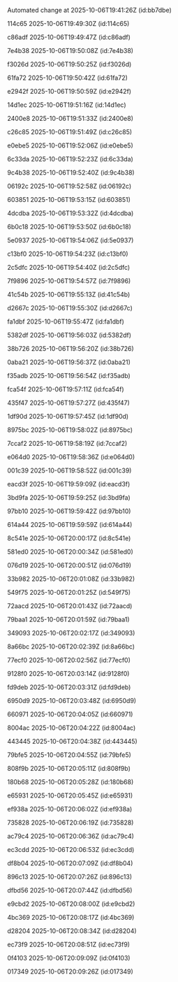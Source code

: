 
Automated change at 2025-10-06T19:41:26Z (id:bb7dbe)

114c65 2025-10-06T19:49:30Z (id:114c65)

c86adf 2025-10-06T19:49:47Z (id:c86adf)

7e4b38 2025-10-06T19:50:08Z (id:7e4b38)

f3026d 2025-10-06T19:50:25Z (id:f3026d)

61fa72 2025-10-06T19:50:42Z (id:61fa72)

e2942f 2025-10-06T19:50:59Z (id:e2942f)

14d1ec 2025-10-06T19:51:16Z (id:14d1ec)

2400e8 2025-10-06T19:51:33Z (id:2400e8)

c26c85 2025-10-06T19:51:49Z (id:c26c85)

e0ebe5 2025-10-06T19:52:06Z (id:e0ebe5)

6c33da 2025-10-06T19:52:23Z (id:6c33da)

9c4b38 2025-10-06T19:52:40Z (id:9c4b38)

06192c 2025-10-06T19:52:58Z (id:06192c)

603851 2025-10-06T19:53:15Z (id:603851)

4dcdba 2025-10-06T19:53:32Z (id:4dcdba)

6b0c18 2025-10-06T19:53:50Z (id:6b0c18)

5e0937 2025-10-06T19:54:06Z (id:5e0937)

c13bf0 2025-10-06T19:54:23Z (id:c13bf0)

2c5dfc 2025-10-06T19:54:40Z (id:2c5dfc)

7f9896 2025-10-06T19:54:57Z (id:7f9896)

41c54b 2025-10-06T19:55:13Z (id:41c54b)

d2667c 2025-10-06T19:55:30Z (id:d2667c)

fa1dbf 2025-10-06T19:55:47Z (id:fa1dbf)

5382df 2025-10-06T19:56:03Z (id:5382df)

38b726 2025-10-06T19:56:20Z (id:38b726)

0aba21 2025-10-06T19:56:37Z (id:0aba21)

f35adb 2025-10-06T19:56:54Z (id:f35adb)

fca54f 2025-10-06T19:57:11Z (id:fca54f)

435f47 2025-10-06T19:57:27Z (id:435f47)

1df90d 2025-10-06T19:57:45Z (id:1df90d)

8975bc 2025-10-06T19:58:02Z (id:8975bc)

7ccaf2 2025-10-06T19:58:19Z (id:7ccaf2)

e064d0 2025-10-06T19:58:36Z (id:e064d0)

001c39 2025-10-06T19:58:52Z (id:001c39)

eacd3f 2025-10-06T19:59:09Z (id:eacd3f)

3bd9fa 2025-10-06T19:59:25Z (id:3bd9fa)

97bb10 2025-10-06T19:59:42Z (id:97bb10)

614a44 2025-10-06T19:59:59Z (id:614a44)

8c541e 2025-10-06T20:00:17Z (id:8c541e)

581ed0 2025-10-06T20:00:34Z (id:581ed0)

076d19 2025-10-06T20:00:51Z (id:076d19)

33b982 2025-10-06T20:01:08Z (id:33b982)

549f75 2025-10-06T20:01:25Z (id:549f75)

72aacd 2025-10-06T20:01:43Z (id:72aacd)

79baa1 2025-10-06T20:01:59Z (id:79baa1)

349093 2025-10-06T20:02:17Z (id:349093)

8a66bc 2025-10-06T20:02:39Z (id:8a66bc)

77ecf0 2025-10-06T20:02:56Z (id:77ecf0)

9128f0 2025-10-06T20:03:14Z (id:9128f0)

fd9deb 2025-10-06T20:03:31Z (id:fd9deb)

6950d9 2025-10-06T20:03:48Z (id:6950d9)

660971 2025-10-06T20:04:05Z (id:660971)

8004ac 2025-10-06T20:04:22Z (id:8004ac)

443445 2025-10-06T20:04:38Z (id:443445)

79bfe5 2025-10-06T20:04:55Z (id:79bfe5)

808f9b 2025-10-06T20:05:11Z (id:808f9b)

180b68 2025-10-06T20:05:28Z (id:180b68)

e65931 2025-10-06T20:05:45Z (id:e65931)

ef938a 2025-10-06T20:06:02Z (id:ef938a)

735828 2025-10-06T20:06:19Z (id:735828)

ac79c4 2025-10-06T20:06:36Z (id:ac79c4)

ec3cdd 2025-10-06T20:06:53Z (id:ec3cdd)

df8b04 2025-10-06T20:07:09Z (id:df8b04)

896c13 2025-10-06T20:07:26Z (id:896c13)

dfbd56 2025-10-06T20:07:44Z (id:dfbd56)

e9cbd2 2025-10-06T20:08:00Z (id:e9cbd2)

4bc369 2025-10-06T20:08:17Z (id:4bc369)

d28204 2025-10-06T20:08:34Z (id:d28204)

ec73f9 2025-10-06T20:08:51Z (id:ec73f9)

0f4103 2025-10-06T20:09:09Z (id:0f4103)

017349 2025-10-06T20:09:26Z (id:017349)
